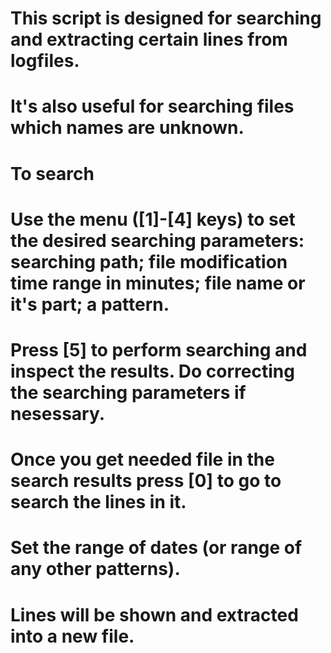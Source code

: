 # 
# This script is designed for searching and extracting certain lines from logfiles.
# It's also useful for searching files which names are unknown.

# To search
# Use the menu ([1]-[4] keys) to set the desired searching parameters: searching path; file modification time range in minutes; file name or it's part; a pattern.
# Press [5] to perform searching and inspect the results. Do correcting the searching parameters if nesessary. 
# Once you get needed file in the search results press [0] to go to search the lines in it.
# Set the range of dates (or range of any other patterns). 
# Lines will be shown and extracted into a new file.
